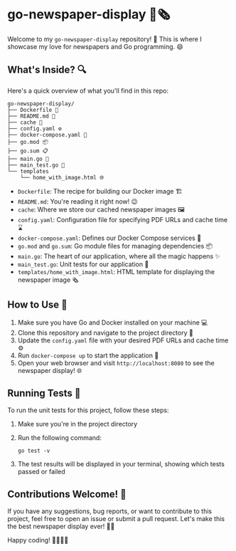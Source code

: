 # go-newspaper-display 📰🗞️

Welcome to my `go-newspaper-display` repository! 🎉 This is where I showcase my love for newspapers and Go programming. 😄

## What's Inside? 🔍

Here's a quick overview of what you'll find in this repo:

```
go-newspaper-display/
├── Dockerfile 🐳
├── README.md 📝
├── cache 📂
├── config.yaml ⚙️
├── docker-compose.yaml 🐙
├── go.mod 📦
├── go.sum 📋
├── main.go 🚀
├── main_test.go 🧪
└── templates
    └── home_with_image.html 🌐
```

- `Dockerfile`: The recipe for building our Docker image 🏗️
- `README.md`: You're reading it right now! 😉
- `cache`: Where we store our cached newspaper images 🖼️
- `config.yaml`: Configuration file for specifying PDF URLs and cache time ⌛
- `docker-compose.yaml`: Defines our Docker Compose services 🐳
- `go.mod` and `go.sum`: Go module files for managing dependencies 📦
- `main.go`: The heart of our application, where all the magic happens ✨
- `main_test.go`: Unit tests for our application 🧪
- `templates/home_with_image.html`: HTML template for displaying the newspaper image 🗞️

## How to Use 🤔

1. Make sure you have Go and Docker installed on your machine 💻
2. Clone this repository and navigate to the project directory 📂
3. Update the `config.yaml` file with your desired PDF URLs and cache time ⚙️
4. Run `docker-compose up` to start the application 🚀
5. Open your web browser and visit `http://localhost:8080` to see the newspaper display! 🌐

## Running Tests 🧪

To run the unit tests for this project, follow these steps:

1. Make sure you're in the project directory
2. Run the following command:

   ```
   go test -v
   ```

3. The test results will be displayed in your terminal, showing which tests passed or failed

## Contributions Welcome! 🙌

If you have any suggestions, bug reports, or want to contribute to this project, feel free to open an issue or submit a pull request. Let's make this the best newspaper display ever! 📰💪

Happy coding! 👨‍💻👩‍💻
